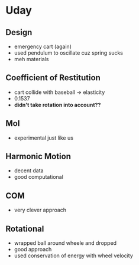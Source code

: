 # Uday

## Design

- emergency cart (again)
- used pendulum to oscillate cuz spring sucks
- meh materials

## Coefficient of Restitution

- cart collide with baseball -> elasticity
- 0.1537
- **didn't take rotation into account??**

## MoI

- experimental just like us

## Harmonic Motion

- decent data
- good computational

## COM

- very clever approach

## Rotational

- wrapped ball around wheele and dropped
- good approach
- used conservation of energy with wheel velocity